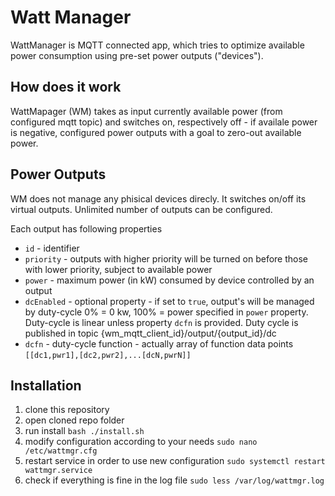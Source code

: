 # Watt Manager
WattManager is MQTT connected app, which tries to optimize available power consumption using pre-set power outputs ("devices").

## How does it work
WattMapager (WM) takes as input currently available power (from configured mqtt topic) and switches on, respectively off - if availale power is negative, configured power outputs with a goal to zero-out available power. 

## Power Outputs
WM does not manage any phisical devices direcly. It switches on/off its virtual outputs.
Unlimited number of outputs can be configured.

Each output has following properties
* `id` - identifier
* `priority` - outputs with higher priority will be turned on before those with lower priority, subject to available power
* `power` - maximum power (in kW) consumed by device controlled by an output
* `dcEnabled` - optional property - if set to `true`, output's will be managed by duty-cycle 0% = 0 kw, 100% = power specified in `power` property. Duty-cycle is linear unless property `dcfn` is provided. Duty cycle is published in topic {wm_mqtt_client_id}/output/{output_id}/dc
* `dcfn` - duty-cycle function - actually array of function data points `[[dc1,pwr1],[dc2,pwr2],...[dcN,pwrN]]`

## Installation
1. clone this repository
3. open cloned repo folder
4. run install `bash ./install.sh`
5. modify configuration according to your needs `sudo nano /etc/wattmgr.cfg`
6. restart service in order to use new configuration `sudo systemctl restart wattmgr.service`
7. check if everything is fine in the log file `sudo less /var/log/wattmgr.log`
